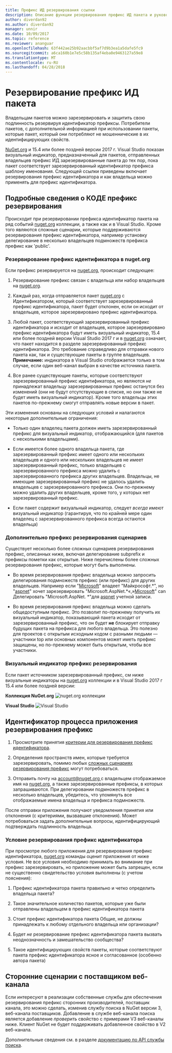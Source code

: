 ```yaml
---
title: Префикс ИД резервирования ссылки
description: Описание функции резервирования префикс ИД пакета и руководство по созданию настройке.
author: diverdan92
ms.author: diverdan92
manager: unnir
ms.date: 10/09/2017
ms.topic: reference
ms.reviewer: ananguar
ms.openlocfilehash: 63f442ae25b92aacbbf5af7d9b3ea1a5dafe5fc9
ms.sourcegitcommit: a6ca160b1e7e5c58b135af4eba0e9463127a59e8
ms.translationtype: MT
ms.contentlocale: ru-RU
ms.lasthandoff: 04/28/2018
---
```

# <a name="package-id-prefix-reservation"></a>Резервирование префикс ИД пакета

Владельцам пакетов можно зарезервировать и защитить свою подлинность резервируя идентификатор префиксы. Потребители пакетов, с дополнительной информацией при использовании пакеты, которые пакет, который они потребляют не мошеннические в их идентифицирующих свойств. 

[NuGet.org](https://www.nuget.org/) и 15.4 или более поздней версии 2017 г. Visual Studio показан визуальный индикатор, предназначенный для пакетов, отправленных владельцев префикс ИД зарезервированные пакета до тех пор, пока пакет соответствует зарезервированный идентификатор префикса шаблону именования. Следующей ссылки приведены включает резервирования префикс идентификатора и как владельца можно применять для префикс идентификатора.

## <a name="id-prefix-reservation-details"></a>Подробные сведения о КОДЕ префикс резервирования

Происходит при резервировании префикса идентификатор пакета на ряд событий [nuget.org](https://www.nuget.org/) коллекции, а также как и в Visual Studio. Кроме того являются сложные сценарии, которые поддерживаются резервирования префикс идентификатора, например установку делегирование в несколько владельцев подмножеств префикса префикс как 'public'.

### <a name="id-prefix-reservation-on-nugetorg"></a>Резервирование префикс идентификатора в nuget.org

Если префикс резервируется на [nuget.org](https://www.nuget.org/), происходит следующее:

1. Резервирование префикс связан с владельца или набор владельцев на [nuget.org](https://www.nuget.org/).

1. Каждый раз, когда отправляется пакет [nuget.org](https://www.nuget.org/) с Идентификатором, который соответствует зарезервированный префикс идентификатора, пакет будет отклонен, если он исходит от владельцев, которое зарезервировано префикс идентификатора.

1. Любой пакет, соответствующий зарезервированный префикс идентификатора и исходит от владельцев, которое зарезервировано префикс идентификатора будут иметь визуальный индикатор, 15.4 или более поздней версии Visual Studio 2017 г и в [nuget.org](https://www.nuget.org/) означает, что пакет находится в разделе зарезервированный префикс идентификатора. Это требование справедливо для отправки нового пакета как, так и существующие пакеты в группе владельцев. **Примечание:** индикатора в Visual Studio отображается только в том случае, если один веб-канал выбран в качестве источника пакета.

1. Все ранее существующие пакеты, которые соответствуют зарезервированный префикс идентификатора, но являются *не* принадлежат владельцу зарезервированных префикс останутся без изменений (они не будут отсутствующие в списке, но они также не будет иметь визуальный индикатор). Кроме того владельцы этих пакетов по-прежнему смогут отправлять новые версии в пакет.

Эти изменения основаны на следующих условий и налагаются некоторые дополнительные ограничения:

- Только один владелец пакета должен иметь зарезервированный префикс для визуальный индикатор, отображающийся (для пакетов с несколькими владельцами).

- Если имеется более одного владельца пакета, где зарезервированный префикс имеет одного или нескольких владельцев и одного или нескольких владельцев не имеет зарезервированный префикс, только владельцев с зарезервированного префикса можно удалить с зарезервированного префикса других владельцев. Владельцы, не имеющие зарезервированный префикс не удалось удалить владельцев с зарезервированного префикса. Они по-прежнему можно удалить других владельцев, кроме того, у которых нет зарезервированный префикс.

- Если пакет содержит визуальный индикатор, следует *всегда* имеют визуальный индикатор (гарантируя, что по крайней мере один владелец с зарезервированного префикса всегда остаются владельца)

### <a name="advanced-prefix-reservation-scenarios"></a>Дополнительно префикс резервирования сценариев

Существует несколько более сложных сценариев резервирования префикс, описанных ниже, включая делегирование subprefix и префиксы пометки как открытые. Ниже перечислены более сложных резервирования префикс, которые могут быть выполнены. 

- Во время резервирования префикс владельца можно запросить делегирования подмножеств префикс (или префикс) для других владельцев. Например если "[Microsoft](https://www.nuget.org/profiles/microsoft)" владеет "Майкрософт.\*", но "[aspnet](https://www.nuget.org/profiles/aspnet)" хочет зарезервировать "Microsoft.AspNet.\*«,»[Microsoft](https://www.nuget.org/profiles/microsoft)" can Делегировать "Microsoft.AspNet. \*"для [aspnet](https://www.nuget.org/profiles/aspnet) учетной записи.

- Во время резервирования префикс владельца можно сделать общедоступным префикс. Это позволит по-прежнему получить их визуальный индикатор, показывающий пакета исходит от зарезервированный префикс, что он будет **не** блокирует отправку будущих пакета на префикса для любого владельца. Это полезно для проектов с открытым исходным кодом с разными людьми — участники top или основных компонентов может иметь префикс защищены, но по-прежнему может быть открытым, чтобы все участники. 

### <a name="prefix-reservation-visual-indicator"></a>Визуальный индикатор префикс резервирования

Если пакет источником зарезервированный префикс, см ниже визуальные индикаторы на [nuget.org](https://www.nuget.org/) коллекции и в Visual Studio 2017 г 15.4 или более поздней версии:

**Коллекция NuGet.org**
![nuget.org коллекции](media/nuget-gallery-reserved-prefix.png)

**Visual Studio**
![Visual Studio](media/visual-studio-reserved-prefix.png)

## <a name="id-prefix-reservation-application-process"></a>Идентификатор процесса приложения резервирования префикс

1. Просмотрите принятия [критерии для резервирования префикс идентификатора](#id-prefix-reservation-criteria).

2. Определения пространств имен, которые требуется зарезервировать, помимо любых [сложных сценариях резервирования префикс](#advanced-prefix-reservation-scenarios) могут потребоваться.

3. Отправить почту на [ account@nuget.org ](mailto:account@nuget.org) с владельцем отображаемое имя на [nuget.org](https://www.nuget.org/), а также зарезервированные префиксы, в которых запрашиваются. При делегировании подмножеств префикс в несколько владельцев, убедитесь, что упомянуть все отображаемые имена владельца и префикса подмножеств.

После отправки приложения получают уведомления принятия или отклонения (с критериями, вызвавшие отклонения). Может потребоваться задать дополнительные вопросы, идентифицирующий подтверждать подлинность владельца.

### <a name="id-prefix-reservation-criteria"></a>Условие резервирования префикс идентификатора

При просмотре любого приложения для резервирования префикс идентификатора, [nuget.org](https://www.nuget.org/) команды оценит приложения от ниже условия. Не все условия необходимо принимать во внимание при префикс зарезервировать, но приложение может быть запрещен, если не существенно свидетельство условия выполнены (с учетом пояснения):

1. Префикс идентификатора пакета правильно и четко определить владельца пакета?

1. Такое значительное количество пакетов, которые уже были отправлены владельцем в префикс идентификатора пакета

1. Стоит префикс идентификатора пакета Общие, не должны принадлежать к любому отдельного владельца или организации?

1. Будет *не* резервирование префикс идентификатора пакета вызвать неоднозначность и замешательство сообщества?

1. Такое идентифицирующих свойств пакеты, которые соответствуют пакета префикс идентификатора ясное и согласованное (особенно автора пакета)

## <a name="third-party-feed-provider-scenarios"></a>Сторонние сценарии с поставщиком веб-канала

Если интересуют в реализации собственные службы для обеспечения резервирования префикс сторонних производителей, поставщик канала, это можно сделать, изменив службу поиска в NuGet версии 3, веб-канала поставщиков. Добавление в службе веб-канала поиска является добавление *проверить* свойство с примерами V3 веб-каналы ниже. Клиент NuGet не будет поддерживать добавленное свойство в V2 веб-канала.

Дополнительные сведения см. в разделе [документацию по API службы поиска](../api/search-query-service-resource.md).
